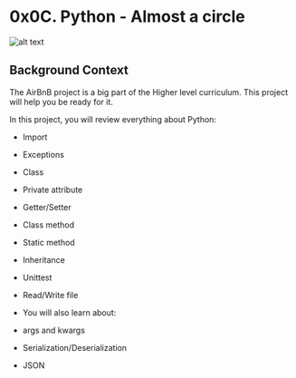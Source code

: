 # 0x0C. Python - Almost a circle


![alt text](https://pbs.twimg.com/media/DrMpD0EUwAA1KYc?format=jpg&name=medium)


## Background Context

The AirBnB project is a big part of the Higher level curriculum. This project will help you be ready for it.

In this project, you will review everything about Python:

- Import
- Exceptions
- Class
- Private attribute
- Getter/Setter
- Class method
- Static method
- Inheritance
- Unittest
- Read/Write file
- You will also learn about:

- args and kwargs
- Serialization/Deserialization
- JSON